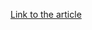 [Link to the article](https://blog.talosintelligence.com/uat-6382-exploits-cityworks-vulnerability/)
